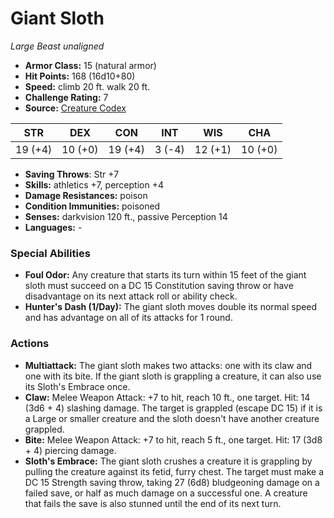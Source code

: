 # Giant Sloth

*Large* *Beast* *unaligned*

- **Armor Class:** 15 (natural armor)
- **Hit Points:** 168 (16d10+80)
- **Speed:** climb 20 ft. walk 20 ft.
- **Challenge Rating:** 7
- **Source:** [Creature Codex](https://koboldpress.com/kpstore/product/creature-codex-for-5th-edition-dnd/)

| STR | DEX | CON | INT | WIS | CHA |
| --- | --- | --- | --- | --- | --- |
| 19 (+4) | 10 (+0) | 19 (+4) | 3 (-4) | 12 (+1) | 10 (+0) |

- **Saving Throws**: Str +7
- **Skills:** athletics +7, perception +4
- **Damage Resistances:** poison
- **Condition Immunities:** poisoned
- **Senses:** darkvision 120 ft., passive Perception 14
- **Languages:** -
### Special Abilities
- **Foul Odor:** Any creature that starts its turn within 15 feet of the giant sloth must succeed on a DC 15 Constitution saving throw or have disadvantage on its next attack roll or ability check.
- **Hunter's Dash (1/Day):** The giant sloth moves double its normal speed and has advantage on all of its attacks for 1 round.
### Actions
- **Multiattack:** The giant sloth makes two attacks: one with its claw and one with its bite. If the giant sloth is grappling a creature, it can also use its Sloth's Embrace once.
- **Claw:** Melee Weapon Attack: +7 to hit, reach 10 ft., one target. Hit: 14 (3d6 + 4) slashing damage. The target is grappled (escape DC 15) if it is a Large or smaller creature and the sloth doesn't have another creature grappled.
- **Bite:** Melee Weapon Attack: +7 to hit, reach 5 ft., one target. Hit: 17 (3d8 + 4) piercing damage.
- **Sloth's Embrace:** The giant sloth crushes a creature it is grappling by pulling the creature against its fetid, furry chest. The target must make a DC 15 Strength saving throw, taking 27 (6d8) bludgeoning damage on a failed save, or half as much damage on a successful one. A creature that fails the save is also stunned until the end of its next turn.
